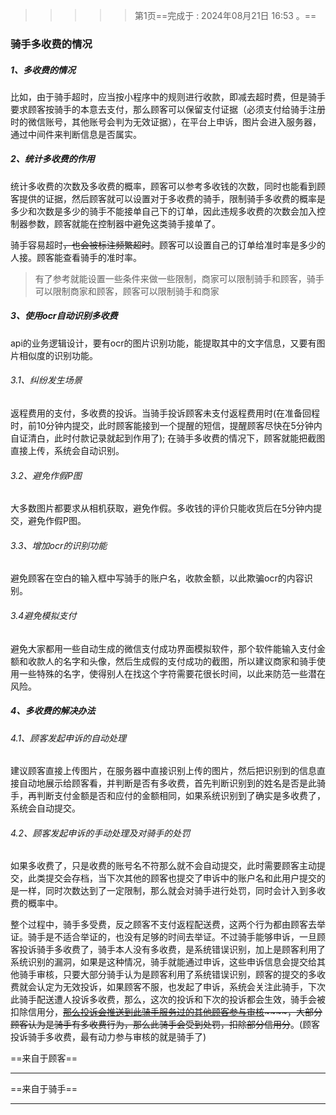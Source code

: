 > > > > >    第1页==完成于 : 2024年08月21日 16:53 。==

### 骑手多收费的情况



##### 1、多收费的情况

比如，由于骑手超时，应当按小程序中的规则进行收款，即减去超时费，但是骑手要求顾客按骑手的本意去支付，那么顾客可以保留支付证据（必须支付给骑手注册时的微信账号，其他账号会判为无效证据），在平台上申诉，图片会进入服务器，通过中间件来判断信息是否属实。

##### 2、统计多收费的作用

统计多收费的次数及多收费的概率，顾客可以参考多收钱的次数，同时也能看到顾客提供的证据，然后顾客就可以设置对于多收费的骑手，限制骑手多收费的概率是多少和次数是多少的骑手不能接单自己下的订单，因此违规多收费的次数会加入控制器参数，顾客就能在控制器中避免这类骑手接单了。

骑手容易超时~~，也会被标注频繁超时~~。顾客可以设置自己的订单给准时率是多少的人接。顾客能查看骑手的准时率。

> 有了参考就能设置一些条件来做一些限制，商家可以限制骑手和顾客，骑手可以限制商家和顾客，顾客可以限制骑手和商家

##### 3、使用ocr自动识别多收费

api的业务逻辑设计，要有ocr的图片识别功能，能提取其中的文字信息，又要有图片相似度的识别功能。

###### 3.1、纠纷发生场景

返程费用的支付，多收费的投诉。当骑手投诉顾客未支付返程费用时(在准备回程时，前10分钟内提交，此时顾客能接到一个提醒的短信，提醒顾客尽快在5分钟内自证清白，此时付款记录就起到作用了); 在骑手多收费的情况下，顾客就能把截图直接上传，系统会自动识别。

###### 3.2、避免作假P图

大多数图片都要求从相机获取，避免作假。多收钱的评价只能收货后在5分钟内提交，避免作假P图。

###### 3.3、增加ocr的识别功能

避免顾客在空白的输入框中写骑手的账户名，收款金额，以此欺骗ocr的内容识别。

###### 3.4避免模拟支付

避免大家都用一些自动生成的微信支付成功界面模拟软件，那个软件能输入支付金额和收款人的名字和头像，然后生成假的支付成功的截图，所以建议商家和骑手使用一些特殊的名字，使得别人在找这个字符需要花很长时间，以此来防范一些潜在风险。

##### 4、多收费的解决办法

###### 4.1、顾客发起申诉的自动处理

建议顾客直接上传图片，在服务器中直接识别上传的图片，然后把识别到的信息直接自动地展示给顾客看，并判断是否有多收费，首先判断识别到的姓名是否是此骑手，再判断支付金额是否和应付的金额相同，如果系统识别到了确实是多收费了，系统会自动提交。

###### 4.2、顾客发起申诉的手动处理及对骑手的处罚

如果多收费了，只是收费的账号名不符那么就不会自动提交，此时需要顾客主动提交，此类提交会存档，当下次其他的顾客也提交了申诉中的账户名和此用户提交的是一样，同时次数达到了一定限制，那么就会对骑手进行处罚，同时会计入到多收费的概率中。



整个过程中，骑手多受费，反之顾客不支付返程配送费，这两个行为都由顾客去举证。骑手是不适合举证的，也没有足够的时间去举证。不过骑手能够申诉，一旦顾客投诉骑手多收费了，骑手本人没有多收费，是系统错误识别，加上是顾客利用了系统识别的漏洞，如果是这种情况，骑手就能通过申诉，这些申诉信息会提交给其他骑手审核，只要大部分骑手认为是顾客利用了系统错误识别，顾客的提交的多收费就会认定为无效投诉，如果顾客不服，也发起了申诉，系统会关注此骑手，下次此骑手配送遭人投诉多收费，那么，这次的投诉和下次的投诉都会生效，骑手会被扣除信用分，~~[那么投诉会推送到此骑手服务过的其他顾客参与审核](此时最有动力去参与审核的是被此骑手服务过的顾客们了，如果顾客)~~~~，大部分顾客认为是骑手有多收费行为，那么此骑手会受到处罚，扣除部分信用分~~。(顾客投诉骑手多收费，最有动力参与审核的就是骑手了)

==来自于顾客==

----





==来自于骑手==

----





